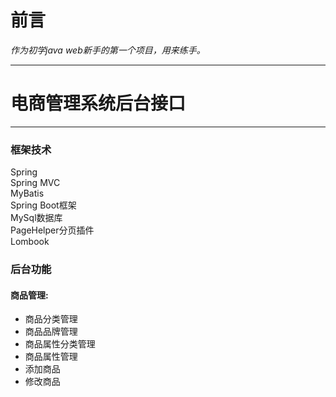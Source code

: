 # 前言 #
*作为初学java web新手的第一个项目，用来练手。*
*****
# 电商管理系统后台接口 #

*****
### 框架技术 ###
  Spring  
  Spring MVC  
  MyBatis  
  Spring Boot框架  
  MySql数据库  
  PageHelper分页插件  
  Lombook
  
### **后台功能** ###
#### 商品管理: ####
- 商品分类管理    
- 商品品牌管理  
- 商品属性分类管理  
- 商品属性管理  
- 添加商品  
- 修改商品